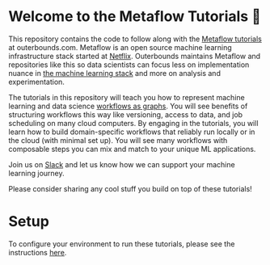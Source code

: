 Welcome to the Metaflow Tutorials 👋
================

This repository contains the code to follow along with the [Metaflow tutorials](https://outerbounds.com/docs/tutorials-welcome) at outerbounds.com. Metaflow is an open source machine learning infrastructure stack started at [Netflix](https://github.com/Netflix). Outerbounds maintains Metaflow and repositories like this so data scientists can focus less on implementation nuance in [the machine learning stack](https://outerbounds.com/blog/the-modern-stack-of-ml-infrastructure) and more on analysis and experimentation.

The tutorials in this repository will teach you how to represent machine learning and data science [workflows as graphs](https://outerbounds.com/docs/dags-in-data-science). You will see benefits of structuring workflows this way like versioning, access to data, and job scheduling on many cloud computers. By engaging in the tutorials, you will learn how to build domain-specific workflows that reliably run locally or in the cloud (with minimal set up). You will see many workflows with composable steps you can mix and match to your unique ML applications. 

Join us on [Slack](http://slack.outerbounds.co/) and let us know how we can support your machine learning journey.

Please consider sharing any cool stuff you build on top of these tutorials!

# Setup
To configure your environment to run these tutorials, please see the instructions [here](outerbounds.com/docs/intro-tutorial-setup).
